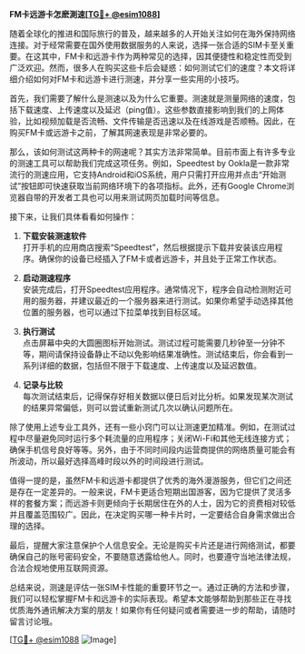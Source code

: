 **FM卡远游卡怎麽測速[[TG💪+ @esim1088](https://t.me/s/esim1088)]**

随着全球化的推进和国际旅行的普及，越来越多的人开始关注如何在海外保持网络连接。对于经常需要在国外使用数据服务的人来说，选择一张合适的SIM卡至关重要。在这其中，FM卡和远游卡作为两种常见的选择，因其便捷性和稳定性而受到广泛欢迎。然而，很多人在购买这些卡后会疑惑：如何测试它们的速度？本文将详细介绍如何对FM卡和远游卡进行测速，并分享一些实用的小技巧。

首先，我们需要了解什么是测速以及为什么它重要。测速就是测量网络的速度，包括下载速度、上传速度以及延迟（ping值）。这些参数直接影响到我们的上网体验，比如视频加载是否流畅、文件传输是否迅速以及在线游戏是否顺畅。因此，在购买FM卡或远游卡之前，了解其网速表现是非常必要的。

那么，该如何测试这两种卡的网速呢？其实方法非常简单。目前市面上有许多专业的测速工具可以帮助我们完成这项任务。例如，Speedtest by Ookla是一款非常流行的测速应用，它支持Android和iOS系统，用户只需打开应用并点击“开始测试”按钮即可快速获取当前网络环境下的各项指标。此外，还有Google Chrome浏览器自带的开发者工具也可以用来测试网页加载时间等信息。

接下来，让我们具体看看如何操作：

1. **下载安装测速软件**  
   打开手机的应用商店搜索“Speedtest”，然后根据提示下载并安装该应用程序。确保你的设备已经插入了FM卡或者远游卡，并且处于正常工作状态。

2. **启动测速程序**  
   安装完成后，打开Speedtest应用程序。通常情况下，程序会自动检测附近可用的服务器，并建议最近的一个服务器来进行测试。如果你希望手动选择其他位置的服务器，也可以通过下拉菜单找到目标区域。

3. **执行测试**  
   点击屏幕中央的大圆圈图标开始测试。测试过程可能需要几秒钟至一分钟不等，期间请保持设备静止不动以免影响结果准确性。测试结束后，你会看到一系列详细的数据，包括但不限于下载速度、上传速度以及延迟数值。

4. **记录与比较**  
   每次测试结束后，记得保存好相关数据以便日后对比分析。如果发现某次测试的结果异常偏低，则可以尝试重新测试几次以确认问题所在。

除了使用上述专业工具外，还有一些小窍门可以让测速更加精准。例如，在测试过程中尽量避免同时运行多个耗流量的应用程序；关闭Wi-Fi和其他无线连接方式；确保手机信号良好等等。另外，由于不同时间段内运营商提供的网络质量可能会有所波动，所以最好选择高峰时段以外的时间段进行测试。

值得一提的是，虽然FM卡和远游卡都提供了优秀的海外漫游服务，但它们之间还是存在一定差异的。一般来说，FM卡更适合短期出国游客，因为它提供了灵活多样的套餐方案；而远游卡则更倾向于长期居住在外的人士，因为它的资费相对较低并且覆盖范围较广。因此，在决定购买哪一种卡片时，一定要结合自身需求做出合理的选择。

最后，提醒大家注意保护个人信息安全。无论是购买卡片还是进行网络测试，都要确保自己的账号密码安全，不要随意透露给他人。同时，也要遵守当地法律法规，合法合规地使用互联网资源。

总结来说，测速是评估一张SIM卡性能的重要环节之一。通过正确的方法和步骤，我们可以轻松掌握FM卡和远游卡的实际表现。希望本文能够帮助到那些正在寻找优质海外通讯解决方案的朋友！如果你有任何疑问或者需要进一步的帮助，请随时留言讨论哦。

[[TG💪+ @esim1088](https://t.me/s/esim1088) ![Image](https://i.postimg.cc/4NQfJmqS/Snipaste-2025-05-13-00-14-12.png)]